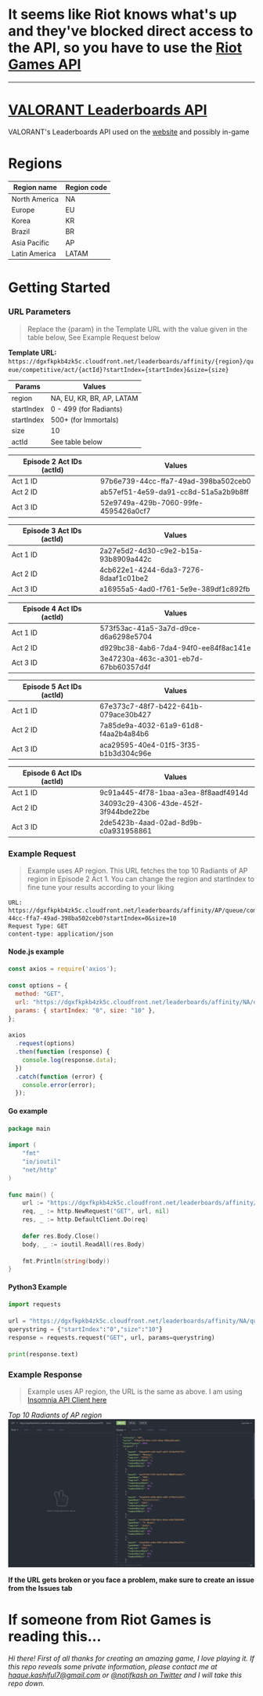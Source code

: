 # **It seems like Riot knows what's up and they've blocked direct access to the API, so you have to use the [Riot Games API](https://developer.riotgames.com/apis#val-ranked-v1/GET_getLeaderboard)**

--------------------------------------------------------------------------

# [VALORANT Leaderboards API](https://playvalorant.com/en-us/leaderboards)

VALORANT's Leaderboards API used on the [website](https://playvalorant.com) and possibly in-game

# Regions

| Region name   | Region code |
| ------------- | ----------- |
| North America | NA          |
| Europe        | EU          |
| Korea         | KR          |
| Brazil        | BR          |
| Asia Pacific  | AP          |
| Latin America | LATAM       |

# Getting Started

### URL Parameters
> Replace the {param} in the Template URL with the value given in the table below, See Example Request below

**Template URL:** `https://dgxfkpkb4zk5c.cloudfront.net/leaderboards/affinity/{region}/queue/competitive/act/{actId}?startIndex={startIndex}&size={size}`

| Params     | Values                    |
| ---------- | ------------------------- |
| region     | NA, EU, KR, BR, AP, LATAM |
| startIndex | 0 - 499 (for Radiants)    |
| startIndex | 500+ (for Immortals)      |
| size       | 10                        |
| actId      | See table below           |

| Episode 2 Act IDs (actId) | Values                               |
| ------------------------- | ------------------------------------ |
| Act 1 ID                  | 97b6e739-44cc-ffa7-49ad-398ba502ceb0 |
| Act 2 ID                  | ab57ef51-4e59-da91-cc8d-51a5a2b9b8ff |
| Act 3 ID                  | 52e9749a-429b-7060-99fe-4595426a0cf7 |

| Episode 3 Act IDs (actId) | Values                               |
| ------------------------- | ------------------------------------ |
| Act 1 ID                  | 2a27e5d2-4d30-c9e2-b15a-93b8909a442c |
| Act 2 ID                  | 4cb622e1-4244-6da3-7276-8daaf1c01be2 |
| Act 3 ID                  | a16955a5-4ad0-f761-5e9e-389df1c892fb |

| Episode 4 Act IDs (actId) | Values                               |
| ------------------------- | ------------------------------------ |
| Act 1 ID                  | 573f53ac-41a5-3a7d-d9ce-d6a6298e5704 |
| Act 2 ID                  | d929bc38-4ab6-7da4-94f0-ee84f8ac141e |
| Act 3 ID                  | 3e47230a-463c-a301-eb7d-67bb60357d4f |

| Episode 5 Act IDs (actId) | Values                               |
| ------------------------- | ------------------------------------ |
| Act 1 ID                  | 67e373c7-48f7-b422-641b-079ace30b427 |
| Act 2 ID                  | 7a85de9a-4032-61a9-61d8-f4aa2b4a84b6 |
| Act 3 ID                  | aca29595-40e4-01f5-3f35-b1b3d304c96e |

| Episode 6 Act IDs (actId) | Values                               |
| ------------------------- | ------------------------------------ |
| Act 1 ID                  | 9c91a445-4f78-1baa-a3ea-8f8aadf4914d |
| Act 2 ID                  | 34093c29-4306-43de-452f-3f944bde22be |
| Act 3 ID                  | 2de5423b-4aad-02ad-8d9b-c0a931958861 |

### Example Request

> Example uses AP region. This URL fetches the top 10 Radiants of AP region in Episode 2 Act 1. You can change the region and startIndex to fine tune your results according to your liking

```
URL: https://dgxfkpkb4zk5c.cloudfront.net/leaderboards/affinity/AP/queue/competitive/act/97b6e739-44cc-ffa7-49ad-398ba502ceb0?startIndex=0&size=10
Request Type: GET
content-type: application/json
```

#### Node.js example

```js
const axios = require('axios');

const options = {
  method: "GET",
  url: "https://dgxfkpkb4zk5c.cloudfront.net/leaderboards/affinity/NA/queue/competitive/act/67e373c7-48f7-b422-641b-079ace30b427",
  params: { startIndex: "0", size: "10" },
};

axios
  .request(options)
  .then(function (response) {
    console.log(response.data);
  })
  .catch(function (error) {
    console.error(error);
  });

```

#### Go example

```go
package main

import (
	"fmt"
	"io/ioutil"
	"net/http"
)

func main() {
	url := "https://dgxfkpkb4zk5c.cloudfront.net/leaderboards/affinity/NA/queue/competitive/act/67e373c7-48f7-b422-641b-079ace30b427?startIndex=0&size=10"
	req, _ := http.NewRequest("GET", url, nil)
	res, _ := http.DefaultClient.Do(req)

	defer res.Body.Close()
	body, _ := ioutil.ReadAll(res.Body)

	fmt.Println(string(body))
}
```

#### Python3 Example

```python
import requests

url = "https://dgxfkpkb4zk5c.cloudfront.net/leaderboards/affinity/NA/queue/competitive/act/67e373c7-48f7-b422-641b-079ace30b427"
querystring = {"startIndex":"0","size":"10"}
response = requests.request("GET", url, params=querystring)

print(response.text)
```



#### 

### Example Response

> Example uses AP region, the URL is the same as above. I am using [Insomnia API Client here](https://github.com/Kong/insomnia)

_Top 10 Radiants of AP region_
![Top 10 Radiants of AP as of January 21, 2021 2320 IST](img/ap-radiants-top10.png)

**If the URL gets broken or you face a problem, make sure to create an issue from the Issues tab**

# If someone from Riot Games is reading this...

_Hi there! First of all thanks for creating an amazing game, I love playing it. If this repo reveals some private information, please contact me at [haque.kashiful7@gmail.com](mailto:haque.kashiful7@gmail.com) or [@notifkash on Twitter](https://twitter.com/notifkash) and I will take this repo down._
